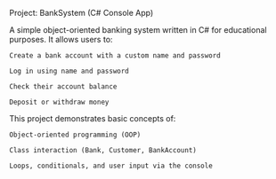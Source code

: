 Project: BankSystem (C# Console App)

A simple object-oriented banking system written in C# for educational purposes.
It allows users to:

    Create a bank account with a custom name and password

    Log in using name and password

    Check their account balance

    Deposit or withdraw money

This project demonstrates basic concepts of:

    Object-oriented programming (OOP)

    Class interaction (Bank, Customer, BankAccount)

    Loops, conditionals, and user input via the console

